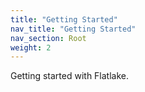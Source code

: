 ```yaml
---
title: "Getting Started"
nav_title: "Getting Started"
nav_section: Root
weight: 2
---
```


Getting started with Flatlake.
